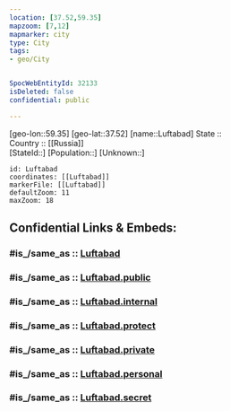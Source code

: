 ```yaml
---
location: [37.52,59.35] 
mapzoom: [7,12] 
mapmarker: city 
type: City
tags:
- geo/City


SpocWebEntityId: 32133
isDeleted: false
confidential: public

---
```

[geo-lon::59.35] 
[geo-lat::37.52] 
[name::Luftabad] 
State ::  
Country :: [[Russia]]  
[StateId::] 
[Population::] 
[Unknown::] 


```leaflet
id: Luftabad
coordinates: [[Luftabad]] 
markerFile: [[Luftabad]] 
defaultZoom: 11 
maxZoom: 18
```


## Confidential Links & Embeds: 

### #is_/same_as :: [Luftabad](/_Standards/Earth/Continent/Asia/Asia~Central/Turkmenistan/provinces~Turkmenistan/Ahal/City/Luftabad.md) 

### #is_/same_as :: [Luftabad.public](/_public/Earth/Continent/Asia/Asia~Central/Turkmenistan/provinces~Turkmenistan/Ahal/City/Luftabad.public.md) 

### #is_/same_as :: [Luftabad.internal](/_internal/Earth/Continent/Asia/Asia~Central/Turkmenistan/provinces~Turkmenistan/Ahal/City/Luftabad.internal.md) 

### #is_/same_as :: [Luftabad.protect](/_protect/Earth/Continent/Asia/Asia~Central/Turkmenistan/provinces~Turkmenistan/Ahal/City/Luftabad.protect.md) 

### #is_/same_as :: [Luftabad.private](/_private/Earth/Continent/Asia/Asia~Central/Turkmenistan/provinces~Turkmenistan/Ahal/City/Luftabad.private.md) 

### #is_/same_as :: [Luftabad.personal](/_personal/Earth/Continent/Asia/Asia~Central/Turkmenistan/provinces~Turkmenistan/Ahal/City/Luftabad.personal.md) 

### #is_/same_as :: [Luftabad.secret](/_secret/Earth/Continent/Asia/Asia~Central/Turkmenistan/provinces~Turkmenistan/Ahal/City/Luftabad.secret.md)

